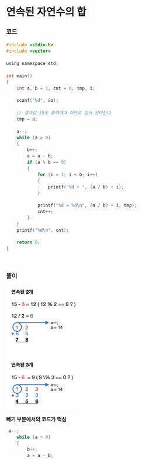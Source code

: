 # 연속된 자연수의 합

### 코드

```c
#include <stdio.h>
#include <vector>

using namespace std;

int main()
{
    int a, b = 1, cnt = 0, tmp, i;

    scanf("%d", &a);

    // 결과값 15도 출력해야 하므로 잠시 담아둔다.
    tmp = a;

    a--;
    while (a > 0)
    {
        b++;
        a = a - b;
        if (a % b == 0)
        {
            for (i = 1; i < b; i++)
            {
                printf("%d + ", (a / b) + i);
            }

            printf("%d = %d\n", (a / b) + i, tmp);
            cnt++;
        }
    }
    printf("%d\n", cnt);

    return 0;
}
```

<br/>

###  풀이

<img src="41.assets/image-20201031211833215.png" alt="image-20201031211833215" width =" 40%" />

<br/> 

**빼기 부분에서의 코드가 핵심**

```c
 a--;
    while (a > 0)
    {
        b++;
        a = a - b;
```




